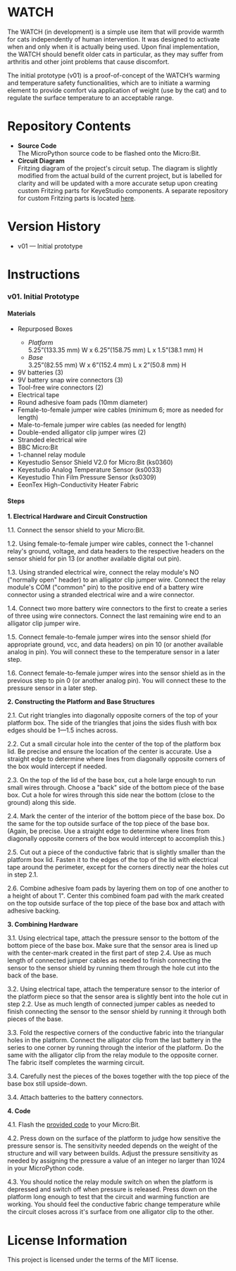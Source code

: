 # WATCH
The WATCH (in development) is a simple use item that will provide warmth for cats independently of human intervention.  It was designed to activate when and only when it is actually being used. Upon final implementation, the WATCH should benefit older cats in particular, as they may suffer from arthritis and other joint problems that cause discomfort.
<p>The initial prototype (v01) is a proof-of-concept of the WATCH’s warming and temperature safety functionalities, which are to initiate a warming element to provide comfort via application of weight (use by the cat) and to regulate the surface temperature to an acceptable range.</p>

# Repository Contents
<ul>
  <li><b>Source Code</b><br>The MicroPython source code to be flashed onto the Micro:Bit.</li>
  <li><b>Circuit Diagram</b><br>Fritzing diagram of the project's circuit setup. The diagram is slightly modified from the actual build of the current project, but is labelled for clarity and will be updated with a more accurate setup upon creating custom Fritzing parts for KeyeStudio components. A separate repository for custom Fritzing parts is located <a href="https://github.com/ideocariza/Fritzing-Files.git">here</a>.</li>
</ul>

# Version History
<ul>
  <li>v01 — Initial prototype</li>
 </ul>
 
# Instructions
<h3>v01. Initial Prototype</h3>
<h4>Materials</h4>
<ul>
  <li>Repurposed Boxes</li>
  <ul>
    <li><i>Platform</i><br>5.25”(133.35 mm) W x 6.25”(158.75 mm) L x 1.5”(38.1 mm) H</li>
    <li><i>Base</i><br>3.25”(82.55 mm) W x 6”(152.4 mm) L x 2”(50.8 mm) H</li>
  </ul>
  <li>9V batteries (3)</li>
  <li>9V battery snap wire connectors (3)</li>
  <li>Tool-free wire connectors (2)</li>
  <li>Electrical tape</li>
  <li>Round adhesive foam pads (10mm diameter)</li>
  <li>Female-to-female jumper wire cables (minimum 6; more as needed for length)</li>
  <li>Male-to-female jumper wire cables (as needed for length)</li>
  <li>Double-ended alligator clip jumper wires (2)
  <li>Stranded electrical wire</li>
  <li>BBC Micro:Bit</li>
  <li>1-channel relay module</li>
  <li>Keyestudio Sensor Shield V2.0 for Micro:Bit (ks0360)</li>
  <li>Keyestudio Analog Temperature Sensor (ks0033)</li>
  <li>Keyestudio Thin Film Pressure Sensor (ks0309)</li>
  <li>EeonTex High-Conductivity Heater Fabric</li>
</ul>
<h4>Steps</h4>
<p><b>1. Electrical Hardware and Circuit Construction</b></p>
<p>1.1. Connect the sensor shield to your Micro:Bit.</p>
<p>1.2. Using female-to-female jumper wire cables, connect the 1-channel relay's ground, voltage, and data headers to the respective headers on the sensor shield for pin 13 (or another available digital out pin).</p>
<p>1.3. Using stranded electrical wire, connect the relay module's NO ("normally open" header) to an alligator clip jumper wire. Connect the relay module's COM ("common" pin) to the positive end of a battery wire connector using a stranded electrical wire and a wire connector.</p>
<p>1.4. Connect two more battery wire connectors to the first to create a series of three using wire connectors. Connect the last remaining wire end to an alligator clip jumper wire.</p>
<p>1.5. Connect female-to-female jumper wires into the sensor shield (for appropriate ground, vcc, and data headers) on pin 10 (or another available analog in pin). You will connect these to the temperature sensor in a later step.</p>
<p>1.6. Connect female-to-female jumper wires into the sensor shield as in the previous step to pin 0 (or another analog pin). You will connect these to the pressure sensor in a later step.</p>
<p><b>2. Constructing the Platform and Base Structures</b></p>
<p>2.1. Cut right triangles into diagonally opposite corners of the top of your platform box. The side of the triangles that joins the sides flush with box edges should be 1—1.5 inches across.</p>
<p>2.2. Cut a small circular hole into the center of the top of the platform box lid. Be precise and ensure the location of the center is accurate. Use a straight edge to determine where lines from diagonally opposite corners of the box would intercept if needed.</p>
<p>2.3. On the top of the lid of the base box, cut a hole large enough to run small wires through. Choose a "back" side of the bottom piece of the base box. Cut a hole for wires through this side near the bottom (close to the ground) along this side.</p>
<p>2.4. Mark the center of the interior of the bottom piece of the base box. Do the same for the top outside surface of the top piece of the base box. (Again, be precise. Use a straight edge to determine where lines from diagonally opposite corners of the box would intercept to accomplish this.)</p>
<p>2.5. Cut out a piece of the conductive fabric that is slightly smaller than the platform box lid. Fasten it to the edges of the top of the lid with electrical tape around the perimeter, except for the corners directly near the holes cut in step 2.1.</p>
<p>2.6. Combine adhesive foam pads by layering them on top of one another to a height of about 1". Center this combined foam pad with the mark created on the top outside surface of the top piece of the base box and attach with adhesive backing.<p>
<p><b>3. Combining Hardware</b></p>
<p>3.1. Using electrical tape, attach the pressure sensor to the bottom of the bottom piece of the base box. Make sure that the sensor area is lined up with the center-mark created in the first part of step 2.4. Use as much length of connected jumper cables as needed to finish connecting the sensor to the sensor shield by running them through the hole cut into the back of the base.</p>
<p>3.2. Using electrical tape, attach the temperature sensor to the interior of the platform piece so that the sensor area is slightly bent into the hole cut in step 2.2. Use as much length of connected jumper cables as needed to finish connecting the sensor to the sensor shield by running it through both pieces of the base.</p>
<p>3.3. Fold the respective corners of the conductive fabric into the triangular holes in the platform. Connect the alligator clip from the last battery in the series to one corner by running through the interior of the platform. Do the same with the alligator clip from the relay module to the opposite corner. The fabric itself completes the warming circuit.</p>
<p>3.4. Carefully nest the pieces of the boxes together with the top piece of the base box still upside-down.</p>
<p>3.4. Attach batteries to the battery connectors.</p>
<p><b>4. Code</b></p>
<p>4.1. Flash the <a href="https://github.com/ideocariza/WATCH/blob/master/INFO-697_ideocari_FinalProject.py">provided code</a> to your Micro:Bit.</p>
<p>4.2. Press down on the surface of the platform to judge how sensitive the pressure sensor is. The sensitivity needed depends on the weight of the structure and will vary between builds. Adjust the pressure sensitivity as needed by assigning the pressure a value of an integer no larger than 1024 in your MicroPython code.</p>
<p>4.3. You should notice the relay module switch on when the platform is depressed and switch off when pressure is released. Press down on the platform long enough to test that the circuit and warming function are working. You should feel the conductive fabric change temperature while the circuit closes across it's surface from one alligator clip to the other.<p>

# License Information
This project is licensed under the terms of the MIT license.

